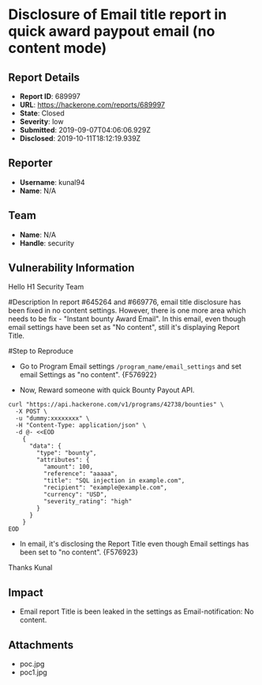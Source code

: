 # Disclosure of Email title report in quick award paypout email (no content mode)

## Report Details
- **Report ID**: 689997
- **URL**: https://hackerone.com/reports/689997
- **State**: Closed
- **Severity**: low
- **Submitted**: 2019-09-07T04:06:06.929Z
- **Disclosed**: 2019-10-11T18:12:19.939Z

## Reporter
- **Username**: kunal94
- **Name**: N/A

## Team
- **Name**: N/A
- **Handle**: security

## Vulnerability Information
Hello H1 Security Team

#Description
In report #645264 and #669776, email title disclosure has been fixed in no content settings.
However, there is one more area which needs to be fix - "Instant bounty Award Email".
In this email, even though email settings have been set as "No content", still it's displaying Report Title.


#Step to Reproduce
+ Go to Program Email settings `/program_name/email_settings` and set email Settings as "no content".
{F576922}

+ Now, Reward someone with quick Bounty Payout API.
```
curl "https://api.hackerone.com/v1/programs/42738/bounties" \
  -X POST \
  -u "dummy:xxxxxxxx" \
  -H "Content-Type: application/json" \
  -d @- <<EOD
    {
      "data": {
        "type": "bounty",
        "attributes": {
          "amount": 100,
          "reference": "aaaaa",
          "title": "SQL injection in example.com",
          "recipient": "example@example.com",
          "currency": "USD",
          "severity_rating": "high"
        }
      }
    }
EOD
```
+ In email, it's disclosing the Report Title even though Email settings has been set to "no content".
{F576923}

Thanks
Kunal

## Impact

+ Email report Title is been leaked in the settings as Email-notification: No content.

## Attachments
- poc.jpg
- poc1.jpg
